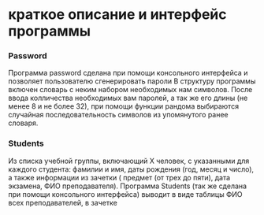 # краткое описание и интерфейс программы #
### Password ###
Программа password сделана при помощи консольного интерфейса и позволяет пользователю сгенерировать пароли
В структуру программы включен словарь с неким набором необходимых нам символов. После ввода колличества необходимых вам паролей, а так же его длины (не менее 8 и не более 32), при помощи функции рандома выбираются случайная последовательность символов из упомянутого ранее словаря.

### Students ###
Из списка учебной группы, включающий Х человек, с указанными для каждого студента: фамилии и имя, даты рождения (год, месяц и число), а также информации из зачетки ( предмет (от трех до пяти), дата экзамена, ФИО преподавателя).
Программа Students (так же сделана при помощи консольного интерфейса) выводит в виде таблицы ФИО всех преподавателей, в зачетке
